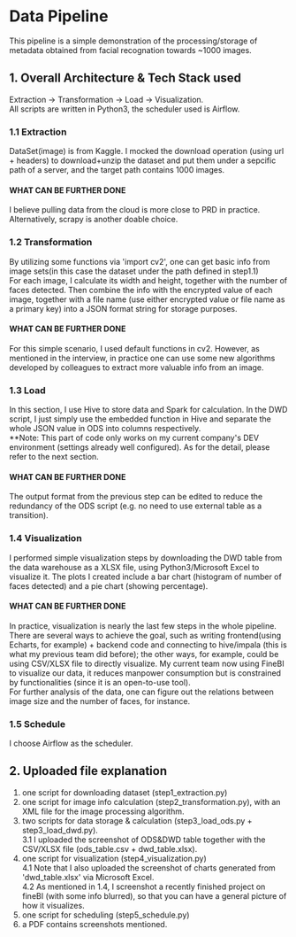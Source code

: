 # Data Pipeline
This pipeline is a simple demonstration of the processing/storage of metadata obtained from facial recognation towards ~1000 images.

## 1. Overall Architecture & Tech Stack used
Extraction -> Transformation -> Load -> Visualization.
<br>All scripts are written in Python3, the scheduler used is Airflow.

### 1.1 Extraction 
DataSet(image) is from Kaggle. I mocked the download operation (using url + headers) to download+unzip the dataset and put them under a sepcific path of a server, and the target path contains 1000 images.
#### WHAT CAN BE FURTHER DONE
I believe pulling data from the cloud is more close to PRD in practice.
<br> Alternatively, scrapy is another doable choice.

### 1.2 Transformation
By utilizing some functions via 'import cv2', one can get basic info from image sets(in this case the dataset under the path defined in step1.1)
<br>For each image, I calculate its width and height, together with the number of faces detected. Then combine the info with the encrypted value of each image, together with a file name (use either encrypted value or file name as a primary key) into a JSON format string for storage purposes. 
#### WHAT CAN BE FURTHER DONE
For this simple scenario, I used default functions in cv2. However, as mentioned in the interview, in practice one can use some new algorithms developed by colleagues to extract more valuable info from an image.

### 1.3 Load
In this section, I use Hive to store data and Spark for calculation. In the DWD script, I just simply use the embedded function in Hive and separate the whole JSON value in ODS into columns respectively.
<br>**Note: This part of code only works on my current company's DEV environment (settings already well configured). As for the detail, please refer to the next section.
#### WHAT CAN BE FURTHER DONE
The output format from the previous step can be edited to reduce the redundancy of the ODS script (e.g. no need to use external table as a transition).

### 1.4 Visualization
I performed simple visualization steps by downloading the DWD table from the data warehouse as a XLSX file, using Python3/Microsoft Excel to visualize it. The plots I created include a bar chart (histogram of number of faces detected) and a pie chart (showing percentage). 
#### WHAT CAN BE FURTHER DONE
In practice, visualization is nearly the last few steps in the whole pipeline. There are several ways to achieve the goal, such as writing frontend(using Echarts, for example) + backend code and connecting to hive/impala (this is what my previous team did before); the other ways, for example, could be using CSV/XLSX file to directly visualize. My current team now using FineBI to visualize our data, it reduces manpower consumption but is constrained by functionalities (since it is an open-to-use tool).
<br> For further analysis of the data, one can figure out the relations between image size and the number of faces, for instance.


### 1.5 Schedule
I choose Airflow as the scheduler.


## 2. Uploaded file explanation
1. one script for downloading dataset (step1_extraction.py)
2. one script for image info calculation (step2_transformation.py), with an XML file for the image processing algorithm.
3. two scripts for data storage & calculation (step3_load_ods.py + step3_load_dwd.py). 
<br>3.1 I uploaded the screenshot of ODS&DWD table together with the CSV/XLSX file (ods_table.csv + dwd_table.xlsx).
4. one script for visualization (step4_visualization.py)
<br>4.1 Note that I also uploaded the screenshot of charts generated from 'dwd_table.xlsx' via Microsoft Excel.
<br>4.2 As mentioned in 1.4, I screenshot a recently finished project on fineBI (with some info blurred), so that you can have a general picture of how it visualizes.
5. one script for scheduling (step5_schedule.py)
6. a PDF contains screenshots mentioned.


